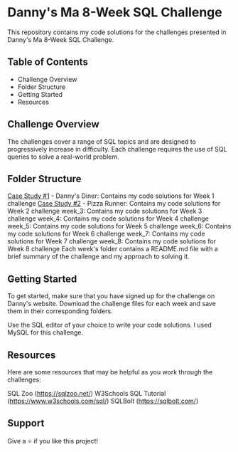 # Danny's Ma 8-Week SQL Challenge

This repository contains my code solutions for the challenges presented in Danny's Ma 8-Week SQL Challenge.

## Table of Contents
- Challenge Overview
- Folder Structure
- Getting Started
- Resources


## Challenge Overview
The challenges cover a range of SQL topics and are designed to progressively increase in difficulty. Each challenge requires the use of SQL queries to solve a real-world problem.

## Folder Structure
[Case Study #1](https://github.com/aditya345-coder/8-Week-SQL-Challenge_/tree/main/Case%20Study%20%231%20-%20Danny's%20Diner) - Danny's Diner: Contains my code solutions for Week 1 challenge
[Case Study #2](https://github.com/aditya345-coder/8-Week-SQL-Challenge_/tree/main/Case%20Study%20%232%20-%20Pizza%20Runner) - Pizza Runner: Contains my code solutions for Week 2 challenge
week_3: Contains my code solutions for Week 3 challenge
week_4: Contains my code solutions for Week 4 challenge
week_5: Contains my code solutions for Week 5 challenge
week_6: Contains my code solutions for Week 6 challenge
week_7: Contains my code solutions for Week 7 challenge
week_8: Contains my code solutions for Week 8 challenge
Each week's folder contains a README.md file with a brief summary of the challenge and my approach to solving it.

## Getting Started
To get started, make sure that you have signed up for the challenge on Danny's website. Download the challenge files for each week and save them in their corresponding folders.

Use the SQL editor of your choice to write your code solutions. I used MySQL for this challenge.

## Resources
Here are some resources that may be helpful as you work through the challenges:

SQL Zoo (https://sqlzoo.net/)
W3Schools SQL Tutorial (https://www.w3schools.com/sql/)
SQLBolt (https://sqlbolt.com/)

## Support
Give a ⭐️ if you like this project!
